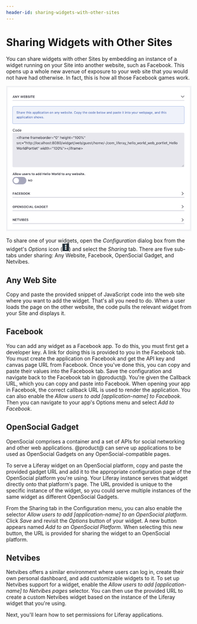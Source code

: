 ```yaml
---
header-id: sharing-widgets-with-other-sites
---
```


# Sharing Widgets with Other Sites

You can share widgets with other Sites by embedding an instance of a widget
running on your Site into another website, such as Facebook. This opens up
a whole new avenue of exposure to your web site that you would not have had
otherwise. In fact, this is how all those Facebook games work.

![Figure 1: The Sharing tab in your widget's Configuration menu lets you share your widget in a variety of ways.](../../../images/collaboration-app-configuration-sharing.png)

To share one of your widgets, open the *Configuration* dialog box from
the widget's *Options* icon (![Options](../../../images/icon-options.png)) and
select the *Sharing* tab. There are five sub-tabs under sharing: Any Website,
Facebook, OpenSocial Gadget, and Netvibes.

## Any Web Site

Copy and paste the provided snippet of JavaScript code into the web site where
you want to add the widget. That's all you need to do. When a user loads the
page on the other website, the code pulls the relevant widget from your 
Site and displays it.

## Facebook

You can add any widget as a Facebook app. To do this, you must first get a 
developer key. A link for doing this is provided to you in the Facebook tab. 
You must create the application on Facebook and get the API key and canvas page
URL from Facebook. Once you've done this, you can copy and paste their values
into the Facebook tab. Save the configuration and navigate back to the Facebook
tab in @product@. You're given the Callback URL, which you can copy and paste
into Facebook. When opening your app in Facebook, the correct callback URL is
used to render the application. You can also enable the *Allow users to add
[application-name] to Facebook*. Then you can navigate to your app's Options
menu and select *Add to Facebook*.

## OpenSocial Gadget

OpenSocial comprises a container and a set of APIs for social networking and
other web applications. @product@ can serve up applications to be used as 
OpenSocial Gadgets on any OpenSocial-compatible pages.

To serve a Liferay widget on an OpenSocial platform, copy and paste the provided
gadget URL and add it to the appropriate configuration page of the OpenSocial
platform you're using. Your Liferay instance serves that widget directly onto
that platform's page. The URL provided is unique to the specific instance of
the widget, so you could serve multiple instances of the same widget as
different OpenSocial Gadgets.

From the Sharing tab in the Configuration menu, you can also enable the selector
*Allow users to add [application-name] to an OpenSocial platform*. Click *Save*
and revisit the *Options* button of your widget. A new button appears named
*Add to an OpenSocial Platform*. When selecting this new button, the URL is
provided for sharing the widget to an OpenSocial platform. 

## Netvibes

Netvibes offers a similar environment where users can log in, create their own
personal dashboard, and add customizable widgets to it. To set up Netvibes
support for a widget, enable the *Allow users to add [application-name] to
Netvibes pages* selector. You can then use the provided URL to create a custom
Netvibes widget based on the instance of the Liferay widget that you're using.

Next, you'll learn how to set permissions for Liferay applications.
